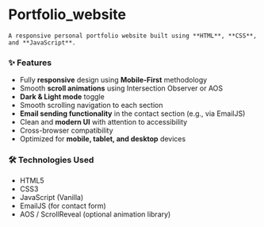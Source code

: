 # Portfolio_website
    A responsive personal portfolio website built using **HTML**, **CSS**, and **JavaScript**.

### ✨ Features

- Fully **responsive** design using **Mobile-First** methodology  
- Smooth **scroll animations** using Intersection Observer or AOS  
- **Dark & Light mode** toggle  
- Smooth scrolling navigation to each section  
- **Email sending functionality** in the contact section (e.g., via EmailJS)  
- Clean and **modern UI** with attention to accessibility  
- Cross-browser compatibility  
- Optimized for **mobile, tablet, and desktop** devices  

### 🛠️ Technologies Used

- HTML5  
- CSS3  
- JavaScript (Vanilla)  
- EmailJS (for contact form)  
- AOS / ScrollReveal (optional animation library)  
